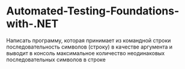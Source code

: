 # Automated-Testing-Foundations-with-.NET
Написать программу, которая принимает из командной строки последовательность символов (строку) в качестве аргумента и выводит в консоль максимальное количество неодинаковых последовательных символов в строке
